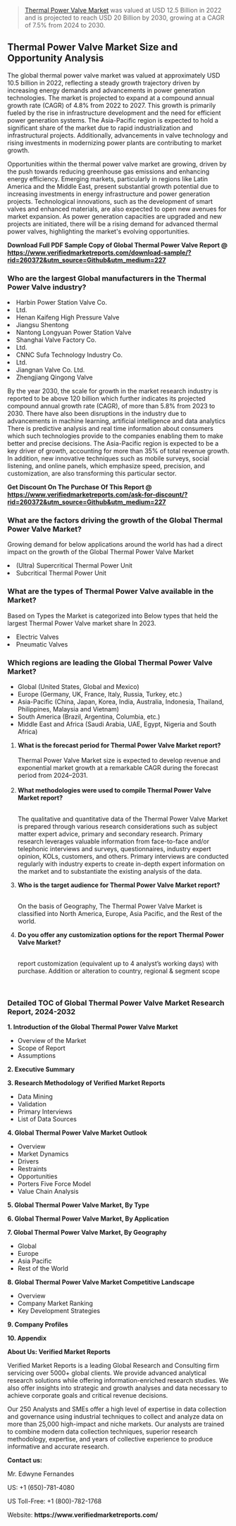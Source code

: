 <blockquote><p><p><a href="https://www.verifiedmarketreports.com/download-sample/?rid=260372&utm_source=Github&utm_medium=227" target="_blank">Thermal Power Valve Market</a> was valued at USD 12.5 Billion in 2022 and is projected to reach USD 20 Billion by 2030, growing at a CAGR of 7.5% from 2024 to 2030.</p></blockquote><p><h2>Thermal Power Valve Market Size and Opportunity Analysis</h2><p>The global thermal power valve market was valued at approximately USD 10.5 billion in 2022, reflecting a steady growth trajectory driven by increasing energy demands and advancements in power generation technologies. The market is projected to expand at a compound annual growth rate (CAGR) of 4.8% from 2022 to 2027. This growth is primarily fueled by the rise in infrastructure development and the need for efficient power generation systems. The Asia-Pacific region is expected to hold a significant share of the market due to rapid industrialization and infrastructural projects. Additionally, advancements in valve technology and rising investments in modernizing power plants are contributing to market growth.</p><p>Opportunities within the thermal power valve market are growing, driven by the push towards reducing greenhouse gas emissions and enhancing energy efficiency. Emerging markets, particularly in regions like Latin America and the Middle East, present substantial growth potential due to increasing investments in energy infrastructure and power generation projects. Technological innovations, such as the development of smart valves and enhanced materials, are also expected to open new avenues for market expansion. As power generation capacities are upgraded and new projects are initiated, there will be a rising demand for advanced thermal power valves, highlighting the market's evolving opportunities.</p></p><p class=""><strong>Download Full PDF Sample Copy of Global Thermal Power Valve Report @ <a href="https://www.verifiedmarketreports.com/download-sample/?rid=260372&amp;utm_source=Github&amp;utm_medium=227" target="_blank">https://www.verifiedmarketreports.com/download-sample/?rid=260372&amp;utm_source=Github&amp;utm_medium=227</a></strong></p><h3 id="" class="">Who are the largest Global manufacturers in the Thermal Power Valve industry?</h3><p><li>Harbin Power Station Valve Co.</li><li> Ltd.</li><li> Henan Kaifeng High Pressure Valve</li><li> Jiangsu Shentong</li><li> Nantong Longyuan Power Station Valve</li><li> Shanghai Valve Factory Co.</li><li>Ltd.</li><li> CNNC Sufa Technology Industry Co.</li><li> Ltd.</li><li> Jiangnan Valve Co. Ltd.</li><li> Zhengjiang Qingong Valve</li></p><div class=""><div class="" dir="" data-message-author-role="" data-message-id="" data-message-model-slug=""><div class=""><div class=""><div class=""><div class="" dir="" data-message-author-role="" data-message-id="" data-message-model-slug=""><div class=""><div class=""><p>By the year 2030, the scale for growth in the market research industry is reported to be above 120 billion which further indicates its projected compound annual growth rate (CAGR), of more than 5.8% from 2023 to 2030. There have also been disruptions in the industry due to advancements in machine learning, artificial intelligence and data analytics There is predictive analysis and real time information about consumers which such technologies provide to the companies enabling them to make better and precise decisions. The Asia-Pacific region is expected to be a key driver of growth, accounting for more than 35% of total revenue growth. In addition, new innovative techniques such as mobile surveys, social listening, and online panels, which emphasize speed, precision, and customization, are also transforming this particular sector.</p><p><strong>Get Discount On The Purchase Of This Report @&nbsp; <a href="https://www.verifiedmarketreports.com/ask-for-discount/?rid=260372&amp;utm_source=Github&amp;utm_medium=227" target="_blank">https://www.verifiedmarketreports.com/ask-for-discount/?rid=260372&amp;utm_source=Github&amp;utm_medium=227</a></strong></p></div></div></div></div></div></div></div></div><h3 id="" class="">What are the factors driving the growth of the Global Thermal Power Valve Market?</h3><p id="" class="">Growing demand for below applications around the world has had a direct impact on the growth of the Global Thermal Power Valve Market</p><p id="" class=""><li>(Ultra) Supercritical Thermal Power Unit</li><li> Subcritical Thermal Power Unit</li></p><h3 id="" class="">What are the types of Thermal Power Valve available in the Market?</h3><p id="" class="">Based on Types the Market is categorized into Below types that held the largest Thermal Power Valve market share In 2023.</p><p id="" class=""><li>Electric Valves</li><li> Pneumatic Valves</li></p><h3 id="" class="">Which regions are leading the Global Thermal Power Valve Market?</h3><ul><li>Global (United States, Global and Mexico)</li><li>Europe (Germany, UK, France, Italy, Russia, Turkey, etc.)</li><li>Asia-Pacific (China, Japan, Korea, India, Australia, Indonesia, Thailand, Philippines, Malaysia and Vietnam)</li><li>South America (Brazil, Argentina, Columbia, etc.)</li><li>Middle East and Africa (Saudi Arabia, UAE, Egypt, Nigeria and South Africa)</li></ul><p><ol><li><strong>What is the forecast period for Thermal Power Valve Market report?<br /></strong><br /><span data-sheets-root="1" data-sheets-value="{&quot;1&quot;:2,&quot;2&quot;:&quot;XXXX size is expected to develop revenue and exponential market growth at a remarkable CAGR during the forecast period from 2024&ndash;2030.&quot;}" data-sheets-userformat="{&quot;2&quot;:12674,&quot;4&quot;:{&quot;1&quot;:2,&quot;2&quot;:16776960},&quot;10&quot;:2,&quot;11&quot;:0,&quot;15&quot;:&quot;Arial&quot;,&quot;16&quot;:12}">Thermal Power Valve Market size is expected to develop revenue and exponential market growth at a remarkable CAGR during the forecast period from 2024&ndash;2031.</span><br /><br /></li><li><strong>What methodologies were used to compile Thermal Power Valve Market report?<br /><br /></strong><p>The qualitative and quantitative data of the&nbsp;Thermal Power Valve Market is prepared through various research considerations such as subject matter expert advice, primary and secondary research. Primary research leverages valuable information from face-to-face and/or telephonic interviews and surveys, questionnaires, industry expert opinion, KOLs, customers, and others. Primary interviews are conducted regularly with industry experts to create in-depth expert information on the market and to substantiate the existing analysis of the data.&nbsp;</p></li><li><strong>Who is the target audience for Thermal Power Valve Market report?<br /><br /></strong><p>On the basis of Geography, The&nbsp;Thermal Power Valve Market is classified into North America, Europe, Asia Pacific, and the Rest of the world.</p></li><li><strong>Do you offer any customization options for the report Thermal Power Valve Market?<br /><br /></strong><p>report customization (equivalent up to 4 analyst&rsquo;s working days) with purchase. Addition or alteration to country, regional &amp; segment scope</p><p>&nbsp;</p></li></ol></p><h3 id="" class="">Detailed TOC of Global Thermal Power Valve Market Research Report, 2024-2032</h3><p id="" class=""><strong>1. Introduction of the Global Thermal Power Valve Market</strong></p><ul><li>Overview of the Market</li><li>Scope of Report</li><li>Assumptions</li></ul><p id="" class=""><strong>2. Executive Summary</strong></p><p id="" class=""><strong>3. Research Methodology of&nbsp;Verified Market Reports</strong></p><ul><li>Data Mining</li><li>Validation</li><li>Primary Interviews</li><li>List of Data Sources</li></ul><p id="" class=""><strong>4. Global Thermal Power Valve Market Outlook</strong></p><ul><li>Overview</li><li>Market Dynamics</li><li>Drivers</li><li>Restraints</li><li>Opportunities</li><li>Porters Five Force Model</li><li>Value Chain Analysis</li></ul><p id="" class=""><strong>5. Global Thermal Power Valve Market, By&nbsp;Type</strong></p><p id="" class=""><strong>6. Global Thermal Power Valve Market, By Application</strong></p><p id="" class=""><strong>7. Global Thermal Power Valve Market, By Geography</strong></p><ul><li>Global</li><li>Europe</li><li>Asia Pacific</li><li>Rest of the World</li></ul><p id="" class=""><strong>8. Global Thermal Power Valve Market Competitive Landscape</strong></p><ul><li>Overview</li><li>Company Market Ranking</li><li>Key Development Strategies</li></ul><p id="" class=""><strong>9. Company Profiles</strong></p><p id="" class=""><strong>10. Appendix</strong></p><p id="" class=""><strong>About Us: Verified Market Reports</strong></p><p id="" class="">Verified Market Reports is a leading Global Research and Consulting firm servicing over 5000+ global clients. We provide advanced analytical research solutions while offering information-enriched research studies. We also offer insights into strategic and growth analyses and data necessary to achieve corporate goals and critical revenue decisions.</p><p id="" class="">Our 250 Analysts and SMEs offer a high level of expertise in data collection and governance using industrial techniques to collect and analyze data on more than 25,000 high-impact and niche markets. Our analysts are trained to combine modern data collection techniques, superior research methodology, expertise, and years of collective experience to produce informative and accurate research.</p><p id="" class=""><strong>Contact us:</strong></p><p id="" class="">Mr. Edwyne Fernandes</p><p id="" class="">US: +1 (650)-781-4080</p><p id="" class="">US Toll-Free: +1 (800)-782-1768</p><p id="" class="">Website: <a target="" data-test-app-aware-link=""><strong>https://www.verifiedmarketreports.com/</strong></a></p>
